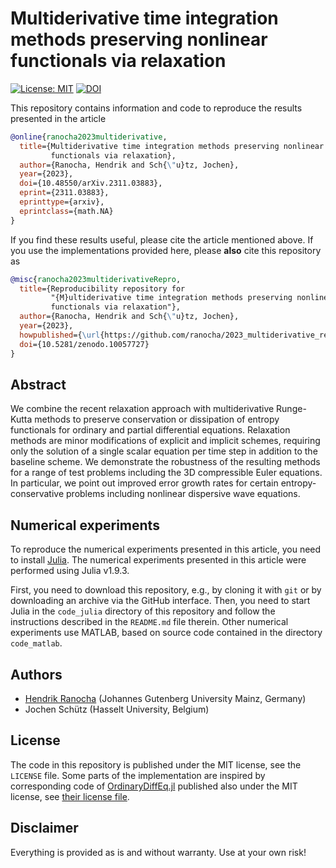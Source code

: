 # Multiderivative time integration methods preserving nonlinear functionals via relaxation

[![License: MIT](https://img.shields.io/badge/License-MIT-success.svg)](https://opensource.org/licenses/MIT)
[![DOI](https://zenodo.org/badge/DOI/10.5281/zenodo.10057727.svg)](https://zenodo.org/doi/10.5281/zenodo.10057727)

This repository contains information and code to reproduce the results presented in the
article
```bibtex
@online{ranocha2023multiderivative,
  title={Multiderivative time integration methods preserving nonlinear
         functionals via relaxation},
  author={Ranocha, Hendrik and Sch{\"u}tz, Jochen},
  year={2023},
  doi={10.48550/arXiv.2311.03883},
  eprint={2311.03883},
  eprinttype={arxiv},
  eprintclass={math.NA}
}
```

If you find these results useful, please cite the article mentioned above. If you
use the implementations provided here, please **also** cite this repository as
```bibtex
@misc{ranocha2023multiderivativeRepro,
  title={Reproducibility repository for
         "{M}ultiderivative time integration methods preserving nonlinear
         functionals via relaxation"},
  author={Ranocha, Hendrik and Sch{\"u}tz, Jochen},
  year={2023},
  howpublished={\url{https://github.com/ranocha/2023_multiderivative_relaxation}},
  doi={10.5281/zenodo.10057727}
}
```

## Abstract

We combine the recent relaxation approach with multiderivative Runge-Kutta methods
to preserve conservation or dissipation of entropy functionals for ordinary and
partial differential equations. Relaxation methods are minor modifications of
explicit and implicit schemes, requiring only the solution of a single scalar
equation per time step in addition to the baseline scheme. We demonstrate the
robustness of the resulting methods for a range of test problems including the
3D compressible Euler equations. In particular, we point out improved error growth
rates for certain entropy-conservative problems including nonlinear dispersive
wave equations.


## Numerical experiments

To reproduce the numerical experiments presented in this article, you need
to install [Julia](https://julialang.org/). The numerical experiments presented
in this article were performed using Julia v1.9.3.

First, you need to download this repository, e.g., by cloning it with `git`
or by downloading an archive via the GitHub interface. Then, you need to start
Julia in the `code_julia` directory of this repository and follow the instructions
described in the `README.md` file therein.
Other numerical experiments use MATLAB, based on source code contained in the
directory `code_matlab`.


## Authors

- [Hendrik Ranocha](https://ranocha.de) (Johannes Gutenberg University Mainz, Germany)
- Jochen Schütz (Hasselt University, Belgium)


## License

The code in this repository is published under the MIT license, see the
`LICENSE` file. Some parts of the implementation are inspired by corresponding
code of [OrdinaryDiffEq.jl](https://github.com/SciML/OrdinaryDiffEq.jl)
published also under the MIT license, see
[their license file](https://github.com/SciML/OrdinaryDiffEq.jl/blob/780c94aa8944979d9dcbfb0e34c1f2554727a471/LICENSE.md).


## Disclaimer

Everything is provided as is and without warranty. Use at your own risk!
